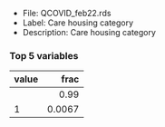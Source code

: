 

* File: QCOVID_feb22.rds
* Label: Care housing category
* Description: Care housing category

### Top 5 variables
| value   |   frac |
|:--------|-------:|
|         | 0.99   |
| 1       | 0.0067 |
        